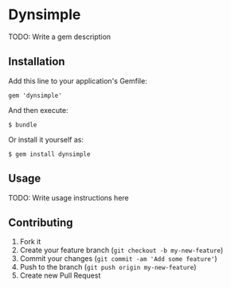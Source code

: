 # Dynsimple

TODO: Write a gem description

## Installation

Add this line to your application's Gemfile:

    gem 'dynsimple'

And then execute:

    $ bundle

Or install it yourself as:

    $ gem install dynsimple

## Usage

TODO: Write usage instructions here

## Contributing

1. Fork it
2. Create your feature branch (`git checkout -b my-new-feature`)
3. Commit your changes (`git commit -am 'Add some feature'`)
4. Push to the branch (`git push origin my-new-feature`)
5. Create new Pull Request
